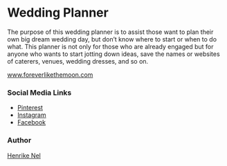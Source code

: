 # Wedding Planner

The purpose of this wedding planner is to assist those want to plan their own big dream wedding day, but don’t know where to start or when to do what. This planner is not only for those who are already engaged but for anyone who wants to start jotting down ideas, save the names or websites of caterers, venues, wedding dresses, and so on.

www.foreverlikethemoon.com

### Social Media Links
- [Pinterest](https://pin.it/1yQajGd)
- [Instagram](https://instagram.com/foreverlikethemoon)
- [Facebook](https://www.facebook.com/foreverlikethemoon)

### Author
[Henrike Nel](https://henrikenel.co.za/)